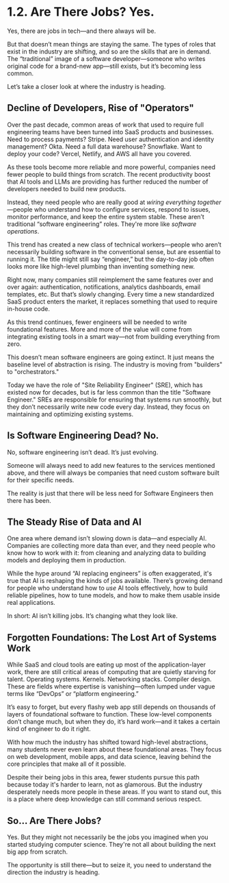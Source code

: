 # 1.2. Are There Jobs? Yes.

Yes, there are jobs in tech—and there always will be.

But that doesn’t mean things are staying the same. The types of roles that exist in the industry are shifting, and so are the skills that are in demand. The “traditional” image of a software developer—someone who writes original code for a brand-new app—still exists, but it’s becoming less common.

Let’s take a closer look at where the industry is heading.

## Decline of Developers, Rise of "Operators"

Over the past decade, common areas of work that used to require full engineering teams have been turned into SaaS products and businesses. Need to process payments? Stripe. Need user authentication and identity management? Okta. Need a full data warehouse? Snowflake. Want to deploy your code? Vercel, Netlify, and AWS all have you covered.

As these tools become more reliable and more powerful, companies need fewer people to build things from scratch. The recent productivity boost that AI tools and LLMs are providing has further reduced the number of developers needed to build new products.

Instead, they need people who are really good at _wiring everything together_—people who understand how to configure services, respond to issues, monitor performance, and keep the entire system stable. These aren’t traditional “software engineering” roles. They're more like _software operations_.

This trend has created a new class of technical workers—people who aren’t necessarily building software in the conventional sense, but are essential to running it. The title might still say “engineer,” but the day-to-day job often looks more like high-level plumbing than inventing something new.

Right now, many companies still reimplement the same features over and over again: authentication, notifications, analytics dashboards, email templates, etc. But that’s slowly changing. Every time a new standardized SaaS product enters the market, it replaces something that used to require in-house code.

As this trend continues, fewer engineers will be needed to write foundational features. More and more of the value will come from integrating existing tools in a smart way—not from building everything from zero.

This doesn’t mean software engineers are going extinct. It just means the baseline level of abstraction is rising. The industry is moving from "builders" to "orchestrators."

Today we have the role of "Site Reliability Engineer" (SRE), which has existed now for decades, but is far less common than the title "Software Engineer." SREs are responsible for ensuring that systems run smoothly, but they don’t necessarily write new code every day. Instead, they focus on maintaining and optimizing existing systems.

## Is Software Engineering Dead? No.

No, software engineering isn’t dead. It’s just evolving.

Someone will always need to add new features to the services mentioned above, and there will always be companies that need custom software built for their specific needs.

The reality is just that there will be less need for Software Engineers then there has been.

## The Steady Rise of Data and AI

One area where demand isn’t slowing down is data—and especially AI. Companies are collecting more data than ever, and they need people who know how to work with it: from cleaning and analyzing data to building models and deploying them in production.

While the hype around “AI replacing engineers” is often exaggerated, it's true that AI is reshaping the kinds of jobs available. There’s growing demand for people who understand how to _use_ AI tools effectively, how to build reliable pipelines, how to tune models, and how to make them usable inside real applications.

In short: AI isn’t killing jobs. It’s changing what they look like.

## Forgotten Foundations: The Lost Art of Systems Work

While SaaS and cloud tools are eating up most of the application-layer work, there are still critical areas of computing that are quietly starving for talent. Operating systems. Kernels. Networking stacks. Compiler design. These are fields where expertise is vanishing—often lumped under vague terms like “DevOps” or “platform engineering.”

It’s easy to forget, but every flashy web app still depends on thousands of layers of foundational software to function. These low-level components don’t change much, but when they do, it’s hard work—and it takes a certain kind of engineer to do it right.

With how much the industry has shifted toward high-level abstractions, many students never even learn about these foundational areas. They focus on web development, mobile apps, and data science, leaving behind the core principles that make all of it possible.

Despite their being jobs in this area, fewer students pursue this path because today it's harder to learn, not as glamorous. But the industry desperately needs more people in these areas. If you want to stand out, this is a place where deep knowledge can still command serious respect.

## So… Are There Jobs?

Yes. But they might not necessarily be the jobs you imagined when you started studying computer science. They're not all about building the next big app from scratch.

The opportunity is still there—but to seize it, you need to understand the direction the industry is heading.
